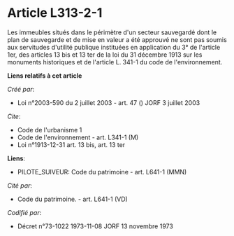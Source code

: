 # Article L313-2-1

Les immeubles situés dans le périmètre d'un secteur sauvegardé dont le plan de sauvegarde et de mise en valeur a été approuvé
ne sont pas soumis aux servitudes d'utilité publique instituées en application du 3° de l'article 1er, des articles 13 bis et
13 ter de la loi du 31 décembre 1913 sur les monuments historiques et de l'article L. 341-1 du code de l'environnement.

**Liens relatifs à cet article**

_Créé par_:

  - Loi n°2003-590 du 2 juillet 2003 - art. 47 () JORF 3 juillet 2003

_Cite_:

  - Code de l'urbanisme 1
  - Code de l'environnement - art. L341-1 (M)
  - Loi n°1913-12-31 art. 13 bis, art. 13 ter

**Liens**:

  - PILOTE_SUIVEUR: Code du patrimoine - art. L641-1 (MMN)

_Cité par_:

  - Code du patrimoine. - art. L641-1 (VD)

_Codifié par_:

  - Décret n°73-1022 1973-11-08 JORF 13 novembre 1973
